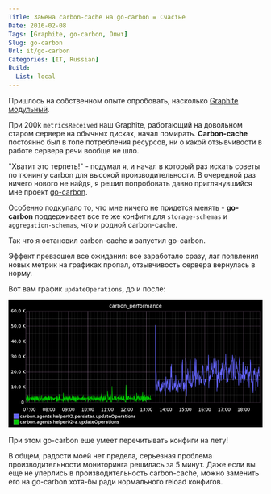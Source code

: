 ```yaml
---
Title: Замена carbon-cache на go-carbon = Счастье
Date: 2016-02-08
Tags: [Graphite, go-carbon, Опыт]
Slug: go-carbon
Url: it/go-carbon
Categories: [IT, Russian]
Build:
  List: local
---
```


Пришлось на собственном опыте опробовать, насколько
[Graphite модульный](/it/graphite-experience).

При 200k `metricsReceived` наш Graphite, работающий на довольном старом сервере
на обычных дисках, начал помирать. **Carbon-cache** постоянно был в топе потребления
ресурсов, ни о какой отзывчивости в работе сервера речи вообще не шло.

"Хватит это терпеть!" - подумал я, и начал в который раз искать советы по
тюнингу carbon для высокой производительности. В очередной раз ничего нового
не найдя, я решил попробовать давно приглянувшийся мне проект
[go-carbon](https://github.com/lomik/go-carbon).

Особенно подкупало то, что мне ничего не придется менять - **go-carbon** поддерживает
все те же конфиги для `storage-schemas` и `aggregation-schemas`, что и родной
carbon-cache.

Так что я остановил carbon-cache и запустил go-carbon.

Эффект превзошел все ожидания: все заработало сразу, лаг появления новых
метрик на графиках пропал, отзывчивость сервера вернулась в норму.

Вот вам график `updateOperations`, до и после:

![update operations](/images/go-carbon.png)

При этом go-carbon еще умеет перечитывать конфиги на лету!

В общем, радости моей нет предела, серьезная проблема производительности
мониторинга решилась за 5 минут. Даже если вы еще не уперлись в производительность
carbon-cache, можно заменить его на go-carbon хотя-бы ради нормального
reload конфигов.
